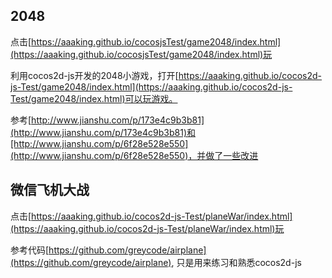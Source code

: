 ## 2048

点击[https://aaaking.github.io/cocosjsTest/game2048/index.html](https://aaaking.github.io/cocosjsTest/game2048/index.html)玩

利用cocos2d-js开发的2048小游戏，打开[https://aaaking.github.io/cocos2d-js-Test/game2048/index.html](https://aaaking.github.io/cocos2d-js-Test/game2048/index.html)可以玩游戏。

参考[http://www.jianshu.com/p/173e4c9b3b81](http://www.jianshu.com/p/173e4c9b3b81)和[http://www.jianshu.com/p/6f28e528e550](http://www.jianshu.com/p/6f28e528e550)，并做了一些改进

## 微信飞机大战

点击[https://aaaking.github.io/cocos2d-js-Test/planeWar/index.html](https://aaaking.github.io/cocos2d-js-Test/planeWar/index.html)玩

参考代码[https://github.com/greycode/airplane](https://github.com/greycode/airplane), 只是用来练习和熟悉cocos2d-js
